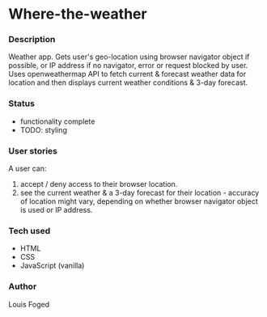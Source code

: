 # Where-the-weather

### Description
Weather app. 
Gets user's geo-location using browser navigator object if possible, or IP address if no navigator, error or request blocked by user.
Uses openweathermap API to fetch current & forecast weather data for location and then displays current weather conditions & 3-day forecast.

### Status
- functionality complete
- TODO: styling

### User stories
A user can:
1. accept / deny access to their browser location. 
2. see the current weather & a 3-day forecast for their location - accuracy of location might vary, depending on whether browser navigator object is used or IP address.


### Tech used
- HTML
- CSS
- JavaScript (vanilla)

### Author
Louis Foged
